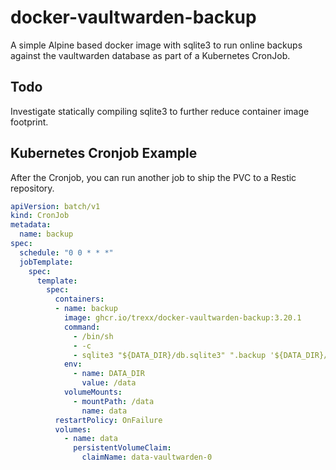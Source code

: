 # docker-vaultwarden-backup

A simple Alpine based docker image with sqlite3 to run online backups against the vaultwarden database as part of a Kubernetes CronJob.

## Todo
Investigate statically compiling sqlite3 to further reduce container image footprint. 

## Kubernetes Cronjob Example
After the Cronjob, you can run another job to ship the PVC to a Restic repository.

```yaml
apiVersion: batch/v1
kind: CronJob
metadata:
  name: backup
spec:
  schedule: "0 0 * * *"
  jobTemplate:
    spec:
      template:
        spec:
          containers:
          - name: backup
            image: ghcr.io/trexx/docker-vaultwarden-backup:3.20.1
            command:
              - /bin/sh
              - -c
              - sqlite3 "${DATA_DIR}/db.sqlite3" ".backup '${DATA_DIR}/db.sqlite3.bak'"
            env:
              - name: DATA_DIR
                value: /data
            volumeMounts:
              - mountPath: /data
                name: data
          restartPolicy: OnFailure
          volumes:
            - name: data
              persistentVolumeClaim:
                claimName: data-vaultwarden-0
```